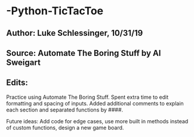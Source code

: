 # -Python-TicTacToe

## Author: Luke Schlessinger, 10/31/19
## Source: Automate The Boring Stuff by Al Sweigart
## Edits:

Practice using Automate The Boring Stuff. Spent extra time to edit formatting and spacing of inputs. Added additional comments to explain each section and separated functions by ####. 

Future ideas: Add code for edge cases, use more built in methods instead of custom functions, design a new game board. 
